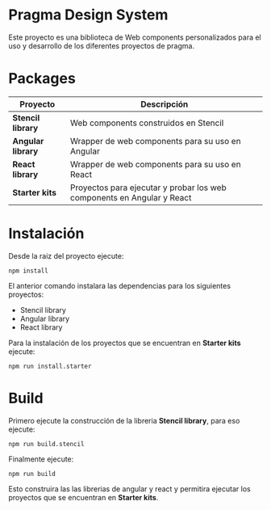 # Pragma Design System

Este proyecto es una biblioteca de Web components personalizados para el uso y desarrollo de los diferentes proyectos de pragma.

# Packages

| Proyecto      | Descripción |
| ------------- | ----------- |
| **Stencil library** | Web components construidos en Stencil                                   |
| **Angular library** | Wrapper de web components para su uso en Angular                        |
| **React library**   | Wrapper de web components para su uso en React                          |
| **Starter kits**    | Proyectos para ejecutar y probar los web components en Angular y React  |

# Instalación

Desde la raiz del proyecto ejecute:

`npm install`

El anterior comando instalara las dependencias para los siguientes proyectos:

- Stencil library
- Angular library
- React library

Para la instalación de los proyectos que se encuentran en **Starter kits** ejecute:

`npm run install.starter`

# Build

Primero ejecute la construcción de la libreria **Stencil library**, para eso ejecute:

`npm run build.stencil`

Finalmente ejecute:

`npm run build`

Esto construira las las librerias de angular y react y permitira ejecutar los proyectos que se encuentran en **Starter kits**.



